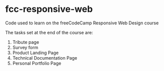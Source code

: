 # fcc-responsive-web
Code used to learn on the freeCodeCamp Responsive Web Design course

The tasks set at the end of the course are:

1. Tribute page
2. Survey form
3. Product Landing Page
4. Technical Documentation Page
5. Personal Portfolio Page
